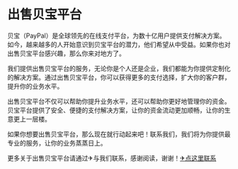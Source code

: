 # 出售贝宝平台

贝宝（PayPal）是全球领先的在线支付平台，为数十亿用户提供支付解决方案。如今，越来越多的人开始意识到贝宝平台的潜力，他们希望从中受益。如果你也对出售贝宝平台感兴趣，那么你来对地方了。

我们提供出售贝宝平台的服务，无论你是个人还是企业，我们都能为你提供定制化的解决方案。通过出售贝宝平台，你可以获得更多的支付选择，扩大你的客户群，提升你的业务水平。

出售贝宝平台不仅可以帮助你提升业务水平，还可以帮助你更好地管理你的资金。贝宝平台提供了安全、便捷的支付解决方案，让你的资金流动更加顺畅，让你的生意更上一层楼。

如果你想要出售贝宝平台，那么现在就行动起来吧！联系我们，我们将为你提供最专业的服务，让你的业务蒸蒸日上。

更多关于出售贝宝平台请通过✈与我们联系，感谢阅读，谢谢！[✈点这里联系](https://d.k02.cc)